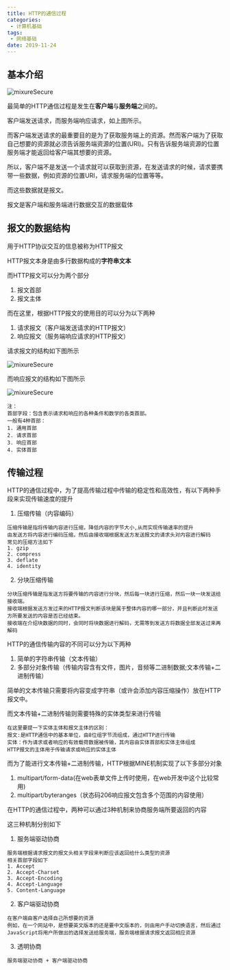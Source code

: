```yaml
---
title: HTTP的通信过程
categories:
 - 计算机基础
tags:
 - 网络基础
date: 2019-11-24
---
```

## 基本介绍

<img :src="$withBase('/网络基础/网络基础 HTTP的通信过程01.png')" alt="mixureSecure">

最简单的HTTP通信过程是发生在**客户端**与**服务端**之间的。

客户端发送请求，而服务端响应请求，如上图所示。

而客户端发送请求的最重要目的是为了获取服务端上的资源。然而客户端为了获取自己想要的资源就必须告诉服务端资源的位置(URI)。只有告诉服务端资源的位置服务端才能返回给客户端其想要的资源。

所以，客户端不是发送一个请求就可以获取到资源，在发送请求的时候，请求要携带一些数据，例如资源的位置URI，请求服务端的位置等等。

而这些数据就是报文。

报文是客户端和服务端进行数据交互的数据载体

## 报文的数据结构

用于HTTP协议交互的信息被称为HTTP报文

HTTP报文本身是由多行数据构成的**字符串文本**

而HTTP报文可以分为两个部分

1. 报文首部
2. 报文主体

而在这里，根据HTTP报文的使用目的可以分为以下两种

1. 请求报文（客户端发送请求的HTTP报文）
2. 响应报文（服务端响应请求的HTTP报文）

请求报文的结构如下图所示

<img :src="$withBase('/网络基础/网络基础 HTTP的通信过程02.png')" alt="mixureSecure">

而响应报文的结构如下图所示

<img :src="$withBase('/网络基础/网络基础 HTTP的通信过程03.png')" alt="mixureSecure">

```
注：
首部字段：包含表示请求和响应的各种条件和数学的各类首部。
一般有4种首部：
1. 通用首部
2. 请求首部
3. 响应首部
4. 实体首部
```

## 传输过程

HTTP的通信过程中，为了提高传输过程中传输的稳定性和高效性，有以下两种手段来实现传输速度的提升

1. 压缩传输（内容编码）

```
压缩传输是指将传输内容进行压缩，降低内容的字节大小,从而实现传输速率的提升
由发送方将内容进行编码压缩，然后由接收端根据发送方发送报文的请求头对内容进行解码
常见的压缩方法如下
1. gzip
2. compress
3. deflate
4. identity
```

2. 分块压缩传输

```
分块压缩传输是指发送方将要传输的内容进行分块，然后每一块进行压缩，然后一块一块发送给接收端。
接收端根据发送方发过来的HTTP报文判断该块是属于整体内容的哪一部分，并且判断此时发送方所要发送的内容是否已经结束。
接收端在介绍块数据的同时，会同时将块数据进行解码，无需等到发送方将数据全部发送过来再解码
```



HTTP的通信传输内容的不同可以分为以下两种

1. 简单的字符串传输（文本传输）
2. 多部分对象传输（传输内容含有文件，图片，音频等二进制数据;文本传输+二进制传输）

简单的文本传输只需要将内容变成字符串（或许会添加内容压缩操作）放在HTTP报文中。

而文本传输+二进制传输则需要特殊的实体类型来进行传输

```
在这里要提一下实体主体和报文主体的区别：
报文:是HTTP通信中的基本单位，由8位组字节流组成，通过HTTP进行传输
实体：作为请求或者响应的有效载荷数据被传输，其内容由实体首部和实体主体组成
HTTP报文的主体用于传输请求或响应的实体主体
```

而为了能进行文本传输+二进制传输，HTTP根据MINE机制实现了以下多部分对象

1. multipart/form-data(在web表单文件上传时使用，在web开发中这个比较常用)
2. multipart/byteranges（状态码206响应报文包含多个范围的内容使用）



在HTTP的通信过程中，两种可以通过3种机制来协商服务端所要返回的内容

这三种机制分别如下

1. 服务端驱动协商

```
服务端根据请求报文的报文头相关字段来判断应该返回给什么类型的资源
相关首部字段如下
1. Accept
2. Accept-Charset
3. Accept-Encoding
4. Accept-Language
5. Content-Language
```

2. 客户端驱动协商

```
在客户端由客户选择自己所想要的资源
例如，在一个网站中，是想要英文版本的还是要中文版本的，则由用户手动切换语言，然后通过JavaScript将用户所做出的选择发送给服务端，服务端根据请求报文返回相应资源
```

3. 透明协商

```
服务端驱动协商 + 客户端驱动协商
```





